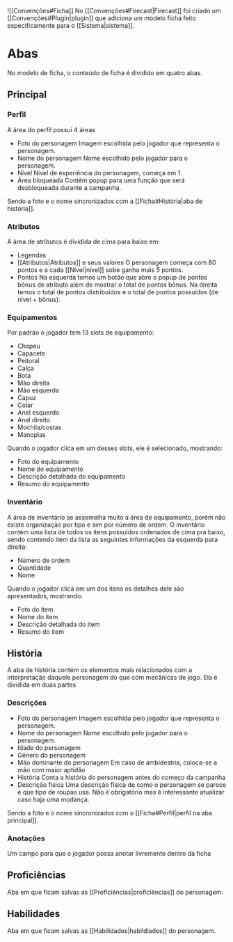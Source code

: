 ![[Convenções#Ficha]]
No [[Convenções#Firecast|Firecast]] foi criado um [[Convenções#Plugin|plugin]] que adiciona um modelo ficha feito especificamente para o [[Sistema|sistema]].
# Abas
No modelo de ficha, o conteúdo de ficha é dividido em quatro abas.
## Principal
### Perfil
A área do perfil possui 4 áreas
- Foto do personagem
Imagem escolhida pelo jogador que representa o personagem.
- Nome do personagem
Nome escolhido pelo jogador para o personagem.
- Nível
Nível de experiência do personagem, começa em 1.
- Área bloqueada
Contém popup para uma função que será desbloqueada durante a campanha.

Sendo a foto e o nome sincronizados com a [[Ficha#História|aba de história]].
### Atributos
A área de atributos é dividida de cima para baixo em:
- Legendas
- [[Atributos|Atributos]] e seus valores
O personagem começa com 80 pontos e a cada [[Nível|nível]] sobe ganha mais 5 pontos.
- Pontos
Na esquerda temos um botão que abre o popup de pontos bônus de atributo além de mostrar o total de pontos bônus.
Na direita temos o total de pontos distribuídos e o total de pontos possuídos (de nível + bônus).
### Equipamentos
Por padrão o jogador tem 13 slots de equipamento:
- Chapéu
- Capacete
- Peitoral
- Calça
- Bota
- Mão direita
- Mão esquerda
- Capuz
- Colar
- Anel esquerdo
- Anal direito
- Mochila/costas
- Manoplas

Quando o jogador clica em um desses slots, ele é selecionado, mostrando:
- Foto do equipamento
- Nome do equipamento
- Descrição detalhada do equipamento
- Resumo do equipamento
### Inventário
A área de inventário se assemelha muito a área de equipamento, porém não existe organização por tipo e sim por número de ordem.
O inventário contém uma lista de todos os itens possuídos ordenados de cima pra baixo, sendo contendo item da lista as seguintes informações da esquerda para direita:
- Número de ordem
- Quantidade
- Nome

Quando o jogador clica em um dos itens os detalhes dele são apresentados, mostrando:
- Foto do item
- Nome do item
- Descrição detalhada do item
- Resumo do item
## História
A aba de história contém os elementos mais relacionados com a interpretação daquele personagem do que com mecânicas de jogo.
Ela é dividida em duas partes
### Descrições
- Foto do personagem
Imagem escolhida pelo jogador que representa o personagem.
- Nome do personagem
Nome escolhido pelo jogador para o personagem.
- Idade do personagem
- Gênero  do personagem
- Mão dominante  do personagem
Em caso de ambidestria, coloca-se a mão com maior aptidão
- História
Conta a história do personagem antes do começo da campanha
- Descrição física
Uma descrição física de como o personagem se parece e que tipo de roupas usa.
Não é obrigatório mas é interessante atualizar caso haja uma mudança.

Sendo a foto e o nome sincronizados com o [[Ficha#Perfil|perfil na aba principal]].
### Anotações
Um campo para que o jogador possa anotar livremente dentro da ficha
## Proficiências
Aba em que ficam salvas as [[Proficiências|proficiências]] do personagem.
## Habilidades
Aba em que ficam salvas as [[Habilidades|habildiades]] do personagem.